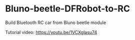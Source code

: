 # Bluno-beetle-DFRobot-to-RC
 Build Bluetooth RC car from Bluno beetle module


Tutorial video: https://youtu.be/1VCXglasu74